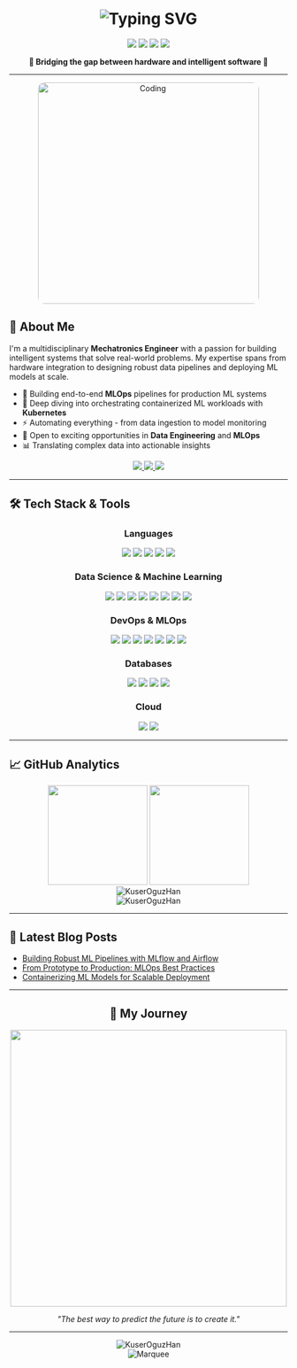 <h1 align="center">
<img src="https://readme-typing-svg.herokuapp.com?font=Fira+Code&weight=600&size=28&duration=3000&pause=500&color=00F7FF&center=true&vCenter=true&random=false&width=435&lines=Hello+World!+I'm+Han+%F0%9F%91%8B;Data+%26+MLOps+Engineer;Mechatronics+Expert; Building+Tomorrow's+Systems" alt="Typing SVG" />

</h1>

<p align="center">
  <img src="https://img.shields.io/badge/Data_Engineering-%E2%98%85%E2%98%85%E2%98%85%E2%98%85%E2%98%86-brightgreen?style=for-the-badge" />
  <img src="https://img.shields.io/badge/MLOps-%E2%98%85%E2%98%85%E2%98%85%E2%98%85%E2%98%86-blue?style=for-the-badge" />
  <img src="https://img.shields.io/badge/DevOps-%E2%98%85%E2%98%85%E2%98%85%E2%98%86%E2%98%86-orange?style=for-the-badge" />
  <img src="https://img.shields.io/badge/Mechatronics-%E2%98%85%E2%98%85%E2%98%85%E2%98%85%E2%98%85-red?style=for-the-badge" />
</p>

<p align="center">
  <b>🔭 Bridging the gap between hardware and intelligent software 🔭</b>
</p>

---

<div align="center" style="display: flex; justify-content: center; align-items: center;">
  <img src="https://i.pinimg.com/originals/81/17/8b/81178b47a8598f0c81c4799f2cdd4057.gif" alt="Coding" width="400" style="border-radius: 12px;" />
</div>

## 💫 About Me

<p align="left">
I'm a multidisciplinary <b>Mechatronics Engineer</b> with a passion for building intelligent systems that solve real-world problems. My expertise spans from hardware integration to designing robust data pipelines and deploying ML models at scale.
</p>

<ul>
  <li>🔄 Building end-to-end <b>MLOps</b> pipelines for production ML systems</li>
  <li>🌱 Deep diving into orchestrating containerized ML workloads with <b>Kubernetes</b></li>
  <li>⚡ Automating everything - from data ingestion to model monitoring</li>
  <li>💼 Open to exciting opportunities in <b>Data Engineering</b> and <b>MLOps</b></li>
  <li>📊 Translating complex data into actionable insights</li>
</ul>

<p align="center">
  <a href="mailto:hanoguz.mec.eng@gmail.com">
    <img src="https://img.shields.io/badge/Email-D14836?style=for-the-badge&logo=gmail&logoColor=white"/>
  </a>
  <a href="https://www.linkedin.com/in/hannoguz/">
    <img src="https://img.shields.io/badge/LinkedIn-0077B5?style=for-the-badge&logo=linkedin&logoColor=white"/>
  </a>
  <a href="https://www.youtube.com/@oguzhankuser">
    <img src="https://img.shields.io/badge/YouTube-FF0000?style=for-the-badge&logo=youtube&logoColor=white"/>
  </a>
</p>

---

## 🛠️ Tech Stack & Tools

<div align="center">
  <h3>Languages</h3>
  <p>
    <img src="https://img.shields.io/badge/Python-3776AB?style=for-the-badge&logo=python&logoColor=white" />
    <img src="https://img.shields.io/badge/Java-ED8B00?style=for-the-badge&logo=java&logoColor=white" />
    <img src="https://img.shields.io/badge/SQL-4479A1?style=for-the-badge&logo=postgresql&logoColor=white" />
    <img src="https://img.shields.io/badge/Bash-4EAA25?style=for-the-badge&logo=gnu-bash&logoColor=white" />
    <img src="https://img.shields.io/badge/Linux-FCC624?style=for-the-badge&logo=linux&logoColor=black" />
  </p>
  
  <h3>Data Science & Machine Learning</h3>
  <p>
    <img src="https://img.shields.io/badge/pandas-150458?style=for-the-badge&logo=pandas&logoColor=white" />
    <img src="https://img.shields.io/badge/NumPy-013243?style=for-the-badge&logo=numpy&logoColor=white" />
    <img src="https://img.shields.io/badge/SciPy-8CAAE6?style=for-the-badge&logo=scipy&logoColor=white" />
    <img src="https://img.shields.io/badge/scikit_learn-F7931E?style=for-the-badge&logo=scikit-learn&logoColor=white" />
    <img src="https://img.shields.io/badge/TensorFlow-FF6F00?style=for-the-badge&logo=tensorflow&logoColor=white" />
    <img src="https://img.shields.io/badge/PyTorch-EE4C2C?style=for-the-badge&logo=pytorch&logoColor=white" />
    <img src="https://img.shields.io/badge/OpenCV-5C3EE8?style=for-the-badge&logo=opencv&logoColor=white" />
    <img src="https://img.shields.io/badge/Seaborn-3776AB?style=for-the-badge&logo=&logoColor=white" />
  </p>
  
  <h3>DevOps & MLOps</h3>
  <p>
    <img src="https://img.shields.io/badge/Docker-2496ED?style=for-the-badge&logo=docker&logoColor=white" />
    <img src="https://img.shields.io/badge/Kubernetes-326CE5?style=for-the-badge&logo=kubernetes&logoColor=white" />
    <img src="https://img.shields.io/badge/Jenkins-D24939?style=for-the-badge&logo=jenkins&logoColor=white" />
    <img src="https://img.shields.io/badge/GitHub_Actions-2088FF?style=for-the-badge&logo=github-actions&logoColor=white" />
    <img src="https://img.shields.io/badge/MLflow-0194E2?style=for-the-badge&logo=mlflow&logoColor=white" />
    <img src="https://img.shields.io/badge/Airflow-017CEE?style=for-the-badge&logo=apache-airflow&logoColor=white" />
    <img src="https://img.shields.io/badge/Git-F05032?style=for-the-badge&logo=git&logoColor=white" />
  </p>
  
  <h3>Databases</h3>
  <p>
    <img src="https://img.shields.io/badge/PostgreSQL-336791?style=for-the-badge&logo=postgresql&logoColor=white" />
    <img src="https://img.shields.io/badge/Elasticsearch-005571?style=for-the-badge&logo=elasticsearch&logoColor=white" />
    <img src="https://img.shields.io/badge/InfluxDB-22ADF6?style=for-the-badge&logo=influxdb&logoColor=white" />
    <img src="https://img.shields.io/badge/MySQL-4479A1?style=for-the-badge&logo=mysql&logoColor=white" />
  </p>
  
  <h3>Cloud</h3>
  <p>
    <img src="https://img.shields.io/badge/Google_Cloud-4285F4?style=for-the-badge&logo=google-cloud&logoColor=white" />
    <img src="https://img.shields.io/badge/AWS-232F3E?style=for-the-badge&logo=amazon-aws&logoColor=white" />
  </p>
</div>

---

## 📈 GitHub Analytics

<div align="center">
  <img height="180em" src="https://github-readme-stats.vercel.app/api?username=KuserOguzHan&show_icons=true&theme=tokyonight&include_all_commits=true&count_private=true"/>
  <img height="180em" src="https://github-readme-stats.vercel.app/api/top-langs/?username=KuserOguzHan&layout=compact&langs_count=8&theme=tokyonight"/>
</div>

<div align="center">
  <img src="https://github-readme-streak-stats.herokuapp.com/?user=KuserOguzHan&theme=tokyonight" alt="KuserOguzHan" />
</div>

<div align="center">
  <img src="https://github-profile-trophy.vercel.app/?username=KuserOguzHan&theme=tokyonight&no-frame=false&no-bg=false&margin-w=4&row=1" alt="KuserOguzHan" />
</div>

---

## 📝 Latest Blog Posts

<!-- BLOG-POST-LIST:START -->
- [Building Robust ML Pipelines with MLflow and Airflow](https://www.youtube.com/@oguzhankuser)
- [From Prototype to Production: MLOps Best Practices](https://www.youtube.com/@oguzhankuser)
- [Containerizing ML Models for Scalable Deployment](https://www.youtube.com/@oguzhankuser)
<!-- BLOG-POST-LIST:END -->

---

<h2 align="center">🎯 My Journey</h2>

<div align="center">
  <img src="https://cdn.dribbble.com/users/1059583/screenshots/4171367/media/5c8264a20b247115b68e6c2f4c97d5e6.gif" width="500" />
</div>

<p align="center">
  <i>"The best way to predict the future is to create it."</i>
</p>

---

<div align="center">
  <img src="https://komarev.com/ghpvc/?username=KuserOguzHan&label=Profile%20views&color=0e75b6&style=flat" alt="KuserOguzHan" />
</div>

<div align="center">
  <img src="https://raw.githubusercontent.com/BrunnerLivio/brunnerlivio/master/images/marquee.svg" alt="Marquee" />
</div>

<!--
**KuserOguzHan/KuserOguzHan** is a ✨ _special_ ✨ repository because its `README.md` (this file) appears on your GitHub profile.
-->
